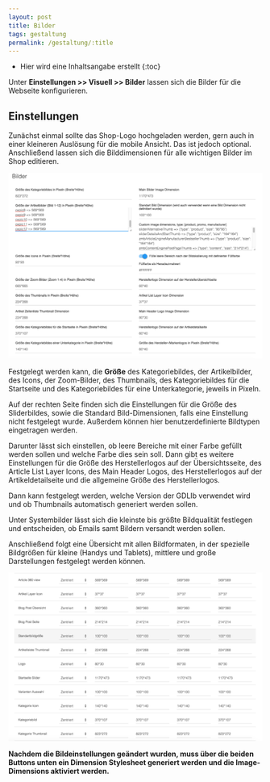 ```yaml
---
layout: post
title: Bilder
tags: gestaltung
permalink: /gestaltung/:title
---
```



+ Hier wird eine Inhaltsangabe erstellt
{:toc}


Unter **Einstellungen >> Visuell >> Bilder** lassen sich die Bilder für die Webseite konfigurieren.


## Einstellungen


Zunächst einmal sollte das Shop-Logo hochgeladen werden, gern auch in einer kleineren Auslösung für die mobile Ansicht. Das ist jedoch optional. Anschließend lassen sich die Bilddimensionen für alle wichtigen Bilder im Shop editieren.


![Bilder]


Festgelegt werden kann, die **Größe** des Kategoriebildes, der Artikelbilder, des Icons, der Zoom-Bilder, des Thumbnails, des Kategoriebildes für die Startseite und des Kategoriebildes für eine Unterkategorie, jeweils in Pixeln.


Auf der rechten Seite finden sich die Einstellungen für die Größe des Sliderbildes, sowie die Standard Bild-Dimensionen, falls eine Einstellung nicht festgelegt wurde. Außerdem können hier benutzerdefinierte Bildtypen eingetragen werden.


Darunter lässt sich einstellen, ob leere Bereiche mit einer Farbe gefüllt werden sollen und welche Farbe dies sein soll. Dann gibt es weitere Einstellungen für die Größe des Herstellerlogos auf der Übersichtsseite, des Article List Layer Icons, des Main Header Logos, des Herstellerlogos auf der Artikeldetailseite und die allgemeine Größe des Herstellerlogos.


Dann kann festgelegt werden, welche Version der GDLIb verwendet wird und ob Thumbnails automatisch generiert werden sollen.


Unter Systembilder lässt sich die kleinste bis größte Bildqualität festlegen und entscheiden, ob Emails samt Bildern versandt werden sollen.


Anschließend folgt eine Übersicht mit allen Bildformaten, in der spezielle Bildgrößen für kleine (Handys und Tablets), mittlere und große Darstellungen festgelegt werden können.


![Bilder2]


**Nachdem die Bildeinstellungen geändert wurden, muss über die beiden Buttons unten ein Dimension Stylesheet generiert werden und die Image-Dimensions aktiviert werden.**




[Bilder]: /img/Bilder.png
[Bilder2]: /img/Bilder2.png
